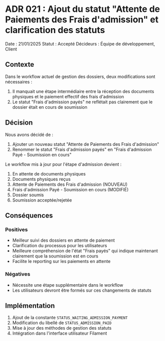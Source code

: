 # ADR 021 : Ajout du statut "Attente de Paiements des Frais d'admission" et clarification des statuts

Date : 21/01/2025
Statut : Accepté
Décideurs : Équipe de développement, Client

## Contexte

Dans le workflow actuel de gestion des dossiers, deux modifications sont nécessaires :
1. Il manquait une étape intermédiaire entre la réception des documents physiques et le paiement effectif des frais d'admission
2. Le statut "Frais d'admission payés" ne reflétait pas clairement que le dossier était en cours de soumission

## Décision

Nous avons décidé de :
1. Ajouter un nouveau statut "Attente de Paiements des Frais d'admission"
2. Renommer le statut "Frais d'admission payés" en "Frais d'admission Payé - Soumission en cours"

Le workflow mis à jour pour l'étape d'admission devient :
1. En attente de documents physiques
2. Documents physiques reçus
3. Attente de Paiements des Frais d'admission (NOUVEAU)
4. Frais d'admission Payé - Soumission en cours (MODIFIÉ)
5. Dossier soumis
6. Soumission acceptée/rejetée

## Conséquences

### Positives
- Meilleur suivi des dossiers en attente de paiement
- Clarification du processus pour les utilisateurs
- Meilleure compréhension de l'état "Frais payés" qui indique maintenant clairement que la soumission est en cours
- Facilite le reporting sur les paiements en attente

### Négatives
- Nécessite une étape supplémentaire dans le workflow
- Les utilisateurs devront être formés sur ces changements de statuts

## Implémentation

1. Ajout de la constante `STATUS_WAITING_ADMISSION_PAYMENT`
2. Modification du libellé de `STATUS_ADMISSION_PAID`
3. Mise à jour des méthodes de gestion des statuts
4. Intégration dans l'interface utilisateur Filament
